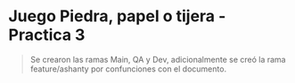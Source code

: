 # Juego Piedra, papel o tijera - Practica 3

> Se crearon las ramas Main, QA y Dev, adicionalmente se creó la rama feature/ashanty por confunciones con el documento.
